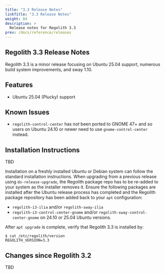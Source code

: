 ```yaml
---
title: "3.3 Release Notes"
linkTitle: "3.3 Release Notes"
weight: 84
description: >
  Release notes for Regolith 3.3
prev: /docs/reference/releases
---
```


## Regolith 3.3 Release Notes

Regolith 3.3 is a minor release focusing on Ubuntu 25.04 support, numerous build system improvements, and sway 1.10.

## Features

* Ubuntu 25.04 (Plucky) support

## Known Issues

* `regolith-control-center` has *not* been ported to GNOME 47+ and so users on Ubuntu 24.10 or newer need to use `gnome-control-center` instead.

## Installation Instructions

TBD

Installation on a freshly installed Ubuntu or Debian system can follow the standard installation instructions.  When upgrading from a previous release
using `do-release-upgrade`, the Regolith package repo has to be re-added to your system as the installer removes it.  Ensure the following packages are installed after the Ubuntu release process has completed and the Regolith package repository has been added back to your `apt` configuration: 

* `regolith-i3-ilia` and/or `regolith-sway-ilia`
* `regolith-i3-control-center-gnome` and/or `regolith-sway-control-center-gnome` on 24.10 or 25.04 Ubuntu versions.

After `apt upgrade` is complete, verify that Regolith 3.3 is installed by:

```console
$ cat /etc/regolith/version 
REGOLITH_VERSION=3.3
```

## Changes since Regolith 3.2

TBD
